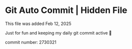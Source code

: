 # Git Auto Commit | Hidden File

This file was added Feb 12, 2025

Just for fun and keeping my daily git commit active 🤪

commit number: 2730321
